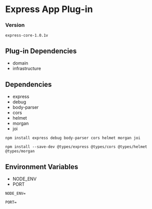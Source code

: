 # Express App Plug-in

### Version

`express-core-1.0.1v`

## Plug-in Dependencies

- domain
- infrastructure

## Dependencies

- express
- debug
- body-parser
- cors
- helmet
- morgan
- joi

```
npm install express debug body-parser cors helmet morgan joi
```

```
npm install --save-dev @types/express @types/cors @types/helmet @types/morgan
```

## Environment Variables

- NODE_ENV
- PORT

```
NODE_ENV=

PORT=
```
